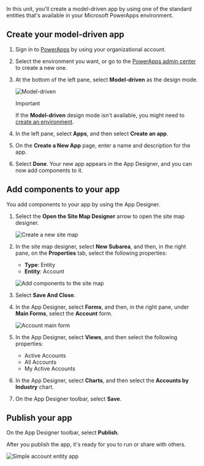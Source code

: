 In this unit, you'll create a model-driven app by using one of the standard entities that's available in your Microsoft PowerApps environment.

## Create your model-driven app

1. Sign in to [PowerApps](https://web.powerapps.com/) by using your organizational account.
1. Select the environment you want, or go to the [PowerApps admin center](https://admin.powerapps.com/) to create a new one.
1. At the bottom of the left pane, select **Model-driven** as the design mode. 

    ![Model-driven](../media/choose-design-mode.png)

    > [!IMPORTANT]
    > If the **Model-driven** design mode isn't available, you might need to [create an environment](https://docs.microsoft.com/powerapps/administrator/create-environment).

1. In the left pane, select **Apps**, and then select **Create an app**.
1. On the **Create a New App** page, enter a name and description for the app.
1. Select **Done**. Your new app appears in the App Designer, and you can now add components to it.

## Add components to your app
You add components to your app by using the App Designer.

1. Select the **Open the Site Map Designer** arrow to open the site map designer. 

    ![Create a new site map](../media/new-sitemap.png)

2. In the site map designer, select **New Subarea**, and then, in the right pane, on the **Properties** tab, select the following properties:

    - **Type**: Entity
    - **Entity**: Account

    ![Add components to the site map](../media/sitemap.png)

3. Select **Save And Close**.
4. In the App Designer, select **Forms**, and then, in the right pane, under **Main Forms**, select the **Account** form.

    ![Account main form](../media/main-form.png)

5. In the App Designer, select **Views**, and then select the following properties:

    - Active Accounts
    - All Accounts
    - My Active Accounts

6. In the App Designer, select **Charts**, and then select the **Accounts by Industry** chart.
7. On the App Designer toolbar, select **Save**.

<!-- ##  Validate your app
This step checks for component dependencies that are required for the app to work, but haven't yet been added to the app. 

1. On the app designer canvas, select the component that indicates a dependency, such as the **Forms** component. Then, on the right-pane select the **Required** tab, expand **Entity Dependencies** and then select all required dependencies. 

    ![Add dependencies](../media/build-first-model-driven-app/resolve-dependencies.png)

2. Select **Add Dependencies**.
3. On the app designer toolbar, select **Save**.  -->

## Publish your app
On the App Designer toolbar, select **Publish**.

After you publish the app, it's ready for you to run or share with others.

![Simple account entity app](../media/accounts-quickstart-app.png)